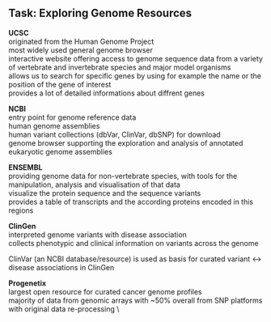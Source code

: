 ## Task: Exploring Genome Resources

**UCSC** \
originated from the Human Genome Project \
most widely used general genome browser \
interactive website offering access to genome sequence data from a variety of vertebrate and invertebrate species and major model organisms \
allows us to search for specific genes by using for example the name or the position of the gene of interest \
provides a lot of detailed informations about diffrent genes 

**NCBI** \
entry point for genome reference data \
human genome assemblies \
human variant collections (dbVar, ClinVar, dbSNP) for download \
genome browser supporting the exploration and analysis of annotated eukaryotic genome assemblies

**ENSEMBL** \
providing genome data for non-vertebrate species, with tools for the manipulation, analysis and visualisation of that data \
visualize the protein sequence and the sequence variants \
provides a table of transcripts and the according proteins encoded in this regions

**ClinGen** \
interpreted genome variants with disease association \
collects phenotypic and clinical information on variants across the genome 

ClinVar (an NCBI database/resource) is used as basis for curated variant <-> disease associations in ClinGen

**Progenetix** \
largest open resource for curated cancer genome profiles \
majority of data from genomic arrays with ~50% overall from SNP platforms with original data re-processing \


